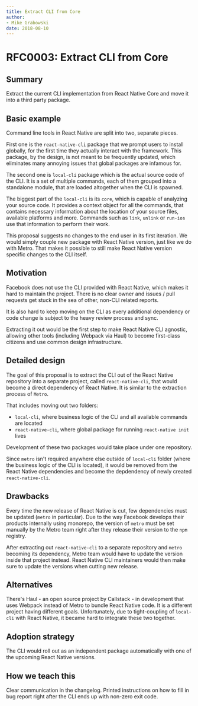```yaml
---
title: Extract CLI from Core
author:
- Mike Grabowski
date: 2018-08-10
---
```


# RFC0003: Extract CLI from Core

## Summary

Extract the current CLI implementation from React Native Core and move it into a third party package.

## Basic example

Command line tools in React Native are split into two, separate pieces. 

First one is the `react-native-cli` package that we prompt users to install globally, for the first time they actually interact with the framework. This package, by the design, is not meant to be frequently updated, which eliminates many annoying issues that global packages are infamous for.

The second one is `local-cli` package which is the actual source code of the CLI. It is a set of multiple commands, each of them grouped into a standalone module, that are loaded altogether when the CLI is spawned. 

The biggest part of the `local-cli` is its `core`, which is capable of analyzing your source code. It provides a context object for all the commands, that contains necessary information about the location of your source files, available platforms and more. Commands such as `link`, `unlink` or `run-ios` use that information to perform their work.

This proposal suggests no changes to the end user in its first iteration. We would simply couple new package with React Native version, just like we do with Metro. That makes it possible to still make React Native version specific changes to the CLI itself. 

## Motivation

Facebook does not use the CLI provided with React Native, which makes it hard to maintain the project. There is no clear owner and issues / pull requests get stuck in the sea of other, non-CLI related reports.

It is also hard to keep moving on the CLI as every additional dependency or code change is subject to the heavy review process and sync.

Extracting it out would be the first step to make React Native CLI agnostic, allowing other tools (including Webpack via Haul) to become first-class citizens and use common design infrastructure.

## Detailed design

The goal of this proposal is to extract the CLI out of the React Native repository into a separate project, called `react-native-cli`, that would become a direct dependency of React Native. It is similar to the extraction process of `Metro`. 

That includes moving out two folders: 
- `local-cli`, where business logic of the CLI and all available commands are located
- `react-native-cli`, where global package for running `react-native init` lives

Development of these two packages would take place under one repository.

Since `metro` isn't required anywhere else outside of `local-cli` folder (where the business logic of the CLI is located), it would be removed from the React Native dependencies and become the depdendency of newly created `react-native-cli`.

## Drawbacks

Every time the new release of React Native is cut, few dependencies must be updated (`metro` in particular). Due to the way Facebook develops their products internally using monorepo, the version of `metro` must be set manually by the Metro team right after they release their version to the `npm` registry.

After extracting out `react-native-cli` to a separate repository and `metro` becoming its dependency, Metro team would have to update the version inside that project instead. React Native CLI maintainers would then make sure to update the versions when cutting new release.

## Alternatives

There's Haul - an open source project by Callstack - in development that uses Webpack instead of Metro to bundle React Native code. It is a different project having different goals. Unfortunately, due to tight-coupling of `local-cli` with React Native, it became hard to integrate these two together.

## Adoption strategy

The CLI would roll out as an independent package automatically with one of the upcoming React Native versions.

## How we teach this

Clear communication in the changelog. Printed instructions on how to fill in bug report right after the CLI ends up with non-zero exit code.
